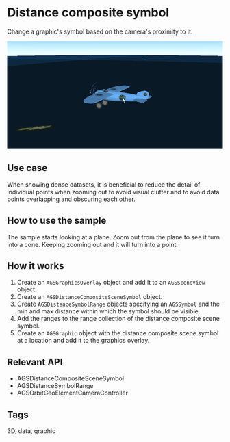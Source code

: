 # Distance composite symbol

Change a graphic's symbol based on the camera's proximity to it.

![Distance composite symbol sample](distance-composite-symbol.gif)

## Use case

When showing dense datasets, it is beneficial to reduce the detail of individual points when zooming out to avoid visual clutter and to avoid data points overlapping and obscuring each other.

## How to use the sample

The sample starts looking at a plane. Zoom out from the plane to see it turn into a cone. Keeping zooming out and it will turn into a point.

## How it works

1. Create an `AGSGraphicsOverlay` object and add it to an `AGSSceneView` object.
2. Create an `AGSDistanceCompositeSceneSymbol` object.
3. Create `AGSDistanceSymbolRange` objects specifying an `AGSSymbol` and the min and max distance within which the symbol should be visible.
4. Add the ranges to the range collection of the distance composite scene symbol.
5. Create an `AGSGraphic` object with the distance composite scene symbol at a location and add it to the graphics overlay.

## Relevant API

* AGSDistanceCompositeSceneSymbol
* AGSDistanceSymbolRange
* AGSOrbitGeoElementCameraController

## Tags

3D, data, graphic
